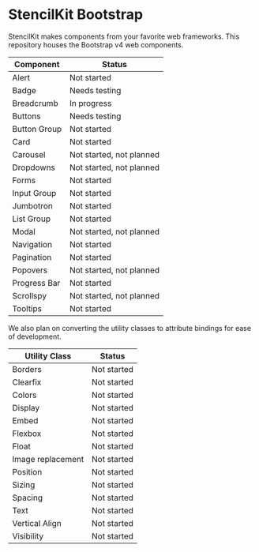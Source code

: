 # StencilKit Bootstrap
StencilKit makes components from your favorite web frameworks. This repository houses the Bootstrap v4 web components.

| Component    | Status                   |
| ------------ | ------------------------ |
| Alert        | Not started              |
| Badge        | Needs testing            |
| Breadcrumb   | In progress              |
| Buttons      | Needs testing            |
| Button Group | Not started              |
| Card         | Not started              |
| Carousel     | Not started, not planned |
| Dropdowns    | Not started, not planned |
| Forms        | Not started              |
| Input Group  | Not started              |
| Jumbotron    | Not started              |
| List Group   | Not started              |
| Modal        | Not started, not planned |
| Navigation   | Not started              |
| Pagination   | Not started              |
| Popovers     | Not started, not planned |
| Progress Bar | Not started              |
| Scrollspy    | Not started, not planned |
| Tooltips     | Not started              |

We also plan on converting the utility classes to attribute bindings for ease of development.

| Utility Class     | Status      |
| ----------------- | ----------- |
| Borders           | Not started |
| Clearfix          | Not started |
| Colors            | Not started |
| Display           | Not started |
| Embed             | Not started |
| Flexbox           | Not started |
| Float             | Not started |
| Image replacement | Not started |
| Position          | Not started |
| Sizing            | Not started |
| Spacing           | Not started |
| Text              | Not started |
| Vertical Align    | Not started |
| Visibility        | Not started |